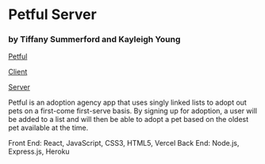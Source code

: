 # Petful Server  
### by Tiffany Summerford and Kayleigh Young   
[Petful](https://petful-client-peach.vercel.app/)  

[Client](https://github.com/thinkful-ei-quail/DSA-Petful-Client-kay-tiff)  

[Server](https://github.com/thinkful-ei-quail/DSA-Petful-Server-Tiff-Kayleigh)  
 

Petful is an adoption agency app that uses singly linked lists to adopt out pets on a first-come first-serve basis. By signing up for adoption, a user will be added to a list and will then be able to adopt a pet based on the oldest pet available at the time.

Front End: React, JavaScript, CSS3, HTML5, Vercel
Back End: Node.js, Express.js, Heroku